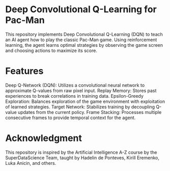# Deep Convolutional Q-Learning for Pac-Man

This repository implements Deep Convolutional Q-Learning (DQN) to teach an AI agent how to play the classic Pac-Man game. Using reinforcement learning, the agent learns optimal strategies by observing the game screen and choosing actions to maximize its score.

# Features
Deep Q-Network (DQN): Utilizes a convolutional neural network to approximate Q-values from raw pixel input.
Replay Memory: Stores past experiences to break correlations in training data.
Epsilon-Greedy Exploration: Balances exploration of the game environment with exploitation of learned strategies.
Target Network: Stabilizes training by decoupling Q-value updates from the current policy.
Frame Stacking: Processes multiple consecutive frames to provide temporal context for the agent.

# Acknowledgment
This repository is inspired by the Artificial Intelligence A-Z course by the SuperDataScience Team, taught by Hadelin de Ponteves, Kirill Eremenko, Luka Anicin, and others.
